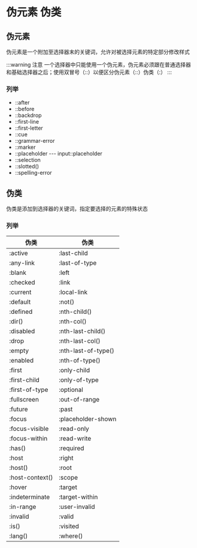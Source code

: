 # 伪元素 伪类

## 伪元素

伪元素是一个附加至选择器末的关键词，允许对被选择元素的特定部分修改样式

:::warning 注意
一个选择器中只能使用一个伪元素，伪元素必须跟在普通选择器和基础选择器之后；使用双冒号（::）以便区分伪元素（::）伪类（:）
:::

### 列举

- ::after
- ::before
- ::backdrop
- ::first-line
- ::first-letter
- ::cue
- ::grammar-error
- ::marker
- ::placeholder --- input::placeholder
- ::selection
- ::slotted()
- ::spelling-error

## 伪类

伪类是添加到选择器的关键词，指定要选择的元素的特殊状态

### 列举

| 伪类            | 伪类                |
| --------------- | ------------------- |
| :active         | :last-child         |
| :any-link       | :last-of-type       |
| :blank          | :left               |
| :checked        | :link               |
| :current        | :local-link         |
| :default        | :not()              |
| :defined        | :nth-child()        |
| :dir()          | :nth-col()          |
| :disabled       | :nth-last-child()   |
| :drop           | :nth-last-col()     |
| :empty          | :nth-last-of-type() |
| :enabled        | :nth-of-type()      |
| :first          | :only-child         |
| :first-child    | :only-of-type       |
| :first-of-type  | :optional           |
| :fullscreen     | :out-of-range       |
| :future         | :past               |
| :focus          | :placeholder-shown  |
| :focus-visible  | :read-only          |
| :focus-within   | :read-write         |
| :has()          | :required           |
| :host           | :right              |
| :host()         | :root               |
| :host-context() | :scope              |
| :hover          | :target             |
| :indeterminate  | :target-within      |
| :in-range       | :user-invalid       |
| :invalid        | :valid              |
| :is()           | :visited            |
| :lang()         | :where()            |

